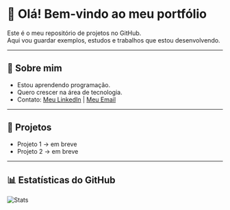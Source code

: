 # 👋 Olá! Bem-vindo ao meu portfólio

Este é o meu repositório de projetos no GitHub.  
Aqui vou guardar exemplos, estudos e trabalhos que estou desenvolvendo.

---

## 🚀 Sobre mim
- Estou aprendendo programação.
- Quero crescer na área de tecnologia.
- Contato: [Meu LinkedIn](https://www.linkedin.com/in/gilvan-farias-076ab9103/) | [Meu Email](mailto:seuemail@gmail.com)

---

## 📂 Projetos
- Projeto 1 → em breve
- Projeto 2 → em breve

---

## 📊 Estatísticas do GitHub
![Stats](https://github-readme-stats.vercel.app/api?username=GilvanFarias&show_icons=true)
